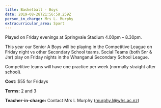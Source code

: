 ```yaml
---
title: Basketball - Boys
date: 2019-08-28T21:56:58.259Z
person_in_charge: Mrs L. Murphy
extracurricular_area: Sport
---
```

Played on Friday evenings at Springvale Stadium 4.00pm – 8.30pm. 

This year our Senior A Boys will be playing in the Competitive League on Friday night vs other Secondary School teams.
Social Teams (both Snr & Jnr) play on Friday nights in the Whanganui Secondary School League.

Competitive teams will have one practice per week (normally straight after school).

**Cost**: $55 for Fridays

**Terms:** 2 and 3

**Teacher-in-charge:** Contact Mrs L Murphy (murphy.l@whs.ac.nz)
